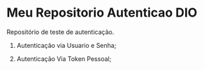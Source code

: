 # Meu Repositorio Autenticao DIO
Repositório de teste de autenticação.
 
1. Autenticação via Usuario e Senha;

2. Autenticação Via Token Pessoal;